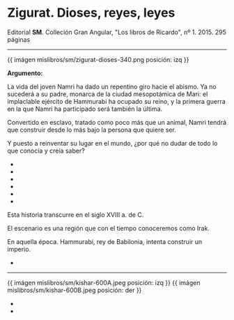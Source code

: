 # Zigurat. Dioses, reyes, leyes

Editorial **SM**. Colleción Gran Angular, "Los libros de Ricardo", nº 1. 2015. 295 páginas

---



{{ imágen mislibros/sm/zigurat-dioses-340.png posición: izq }} 

**Argumento:**

La vida del joven Namri ha dado un repentino giro hacie el abismo. Ya no sucederá a su padre, monarca de la ciudad mesopotámica de Mari: el implaclable ejército de Hammurabi ha ocupado su reino,  y la primera guerra en la que Namri ha participado será también la última.

Convertido en esclavo, tratado como poco más que un animal, Namri tendrá que construir desde lo más bajo la persona que quiere ser.


Y puesto a reinventar su lugar en el mundo, ¿por qué no dudar de todo lo que conocía y creía saber?

*

*

*

*

*

*

Esta historia transcurre en el siglo XVIII a. de C.

El escenario es una región que con el tiempo conoceremos como Irak.

En aquella época. Hammurabi, rey de Babilonia, intenta construir un imperio.

*



---


{{ imágen mislibros/sm/kishar-600A.jpeg posición: izq }} {{ imágen mislibros/sm/kishar-600B.jpeg posición: der }} 

*

*













